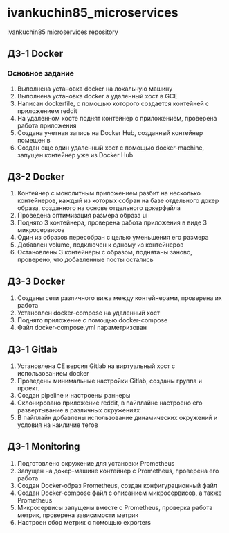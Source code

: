# ivankuchin85_microservices
ivankuchin85 microservices repository

## ДЗ-1 Docker

### Основное задание
1. Выполнена установка docker на локальную машину
2. Выполнена установка docker а удаленный хост в GCE
3. Написан dockerfile, с помощью которого создается контейней с приложением reddit
4. На удаленном хосте поднят контейнер с приложением, проверена работа приложения
5. Создана учетная запись на Docker Hub, созданный контейнер помещен в
6. Создан еще один удаленный хост с помощью docker-machine, запущен контейнер уже из Docker Hub


## ДЗ-2 Docker
1. Контейнер с монолитным приложением разбит на несколько контейнеров, каждый из которых собран на базе отдельного докер образа, созданного на основе отдельного докерфайла
2. Проведена оптимизация размера образа ui
3. Поднято 3 контейнера, проверена работа приложения в виде 3 микросервисов
4. Один из образов пересобран с целью уменьшения его размера
5. Добавлен volume, подключен к одному из контейнеров
6. Остановлены 3 контейнеры с образом, поднятаны заново, проверено, что добавленные посты остались

## ДЗ-3 Docker
1. Созданы сети различного вижа между контейнерами, проверена их работа
2. Установлен docker-compose на удаленный хост
3. Поднято приложение с помощью docker-compose
4. Файл docker-compose.yml параметризован

## ДЗ-1 Gitlab
1. Установлена CE версия Gitlab на виртуальный хост с использованием docker
2.  Проведены минимальные настройки Gitlab, созданы группа и проект.
3. Создан pipeline и настроены раннеры
4. Склонировано приложение reddit, в пайплайне настроено его развертывание в различных окружениях
5. В пайплайн добавлены использование динамических окружений и условия на наиличие тегов

## ДЗ-1 Monitoring
1. Подготовлено окружение для установки Prometheus
2. Запущен на докер-машине контейнер с Prometheus, проверена его работа
3. Создан Docker-образ Prometheus, создан конфигурационный файл
4. Создан Docker-compose файл с описанием микросервисов, а также Prometheus
5. Микросервисы запущены вместе с Prometheus, проверка работа метрик, проверена зависимости метрик
6. Настроен сбор метрик с помощью exporters
